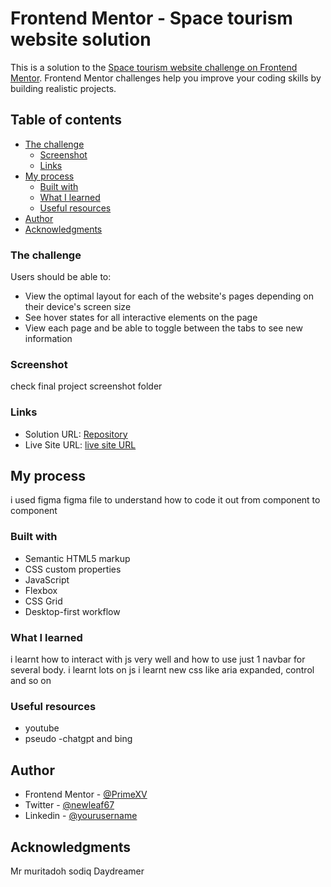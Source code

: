 # Frontend Mentor - Space tourism website solution

This is a solution to the [Space tourism website challenge on Frontend Mentor](https://www.frontendmentor.io/challenges/space-tourism-multipage-website-gRWj1URZ3). Frontend Mentor challenges help you improve your coding skills by building realistic projects.

## Table of contents

- [The challenge](#the-challenge)
  - [Screenshot](#screenshot)
  - [Links](#links)
- [My process](#my-process)
  - [Built with](#built-with)
  - [What I learned](#what-i-learned)
  - [Useful resources](#useful-resources)
- [Author](#author)
- [Acknowledgments](#acknowledgments)

### The challenge

Users should be able to:

- View the optimal layout for each of the website's pages depending on their device's screen size
- See hover states for all interactive elements on the page
- View each page and be able to toggle between the tabs to see new information

### Screenshot

check final project screenshot folder

### Links

- Solution URL: [Repository](https://github.com/PrimeXV/PrimeXV__space-tourism)
- Live Site URL: [live site URL](https://primexv.github.io/PrimeXV__space-tourism/)

## My process

i used figma figma file to understand how to code it out from component to component

### Built with

- Semantic HTML5 markup
- CSS custom properties
- JavaScript
- Flexbox
- CSS Grid
- Desktop-first workflow

### What I learned

i learnt how to interact with js very well and how to use just 1 navbar for several body.
i learnt lots on js
i learnt new css like aria expanded, control and so on

### Useful resources

- youtube
- pseudo
  -chatgpt and bing

## Author

- Frontend Mentor - [@PrimeXV](https://www.frontendmentor.io/profile/PrimeXV)
- Twitter - [@newleaf67](https://www.twitter.com/newleaf67)
- Linkedin - [@yourusername](https://www.linkedin.com/in/ganiyu-hassan-taiwo-a8b01221b?utm_source=share&utm_campaign=share_via&utm_content=profile&utm_medium=android_app)

## Acknowledgments

Mr muritadoh sodiq
Daydreamer
